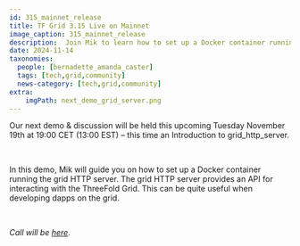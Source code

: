 ```yaml
---
id: 315_mainnet_release
title: TF Grid 3.15 Live on Mainnet
image_caption: 315_mainnet_release
description:  Join Mik to learn how to set up a Docker container running the grid HTTP server.
date: 2024-11-14
taxonomies:
  people: [bernadette_amanda_caster]
  tags: [tech,grid,community]
  news-category: [tech,grid,community]
extra:
    imgPath: next_demo_grid_server.png
---
```


Our next demo & discussion will be held this upcoming Tuesday November 19th at 19:00 CET (13:00 EST) – this time an Introduction to grid_http_server.

<br/>

In this demo, Mik will guide you on how to set up a Docker container running the grid HTTP server. The grid HTTP server provides an API for interacting with the ThreeFold Grid. This can be quite useful when developing dapps on the grid.

<br/>

*Call will be [here](https://bit.ly/tfcommunitycall).*